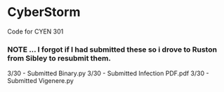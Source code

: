 # CyberStorm
Code for CYEN 301

### NOTE ... I forgot if I had submitted these so i drove to Ruston from Sibley to resubmit them.
3/30 - Submitted Binary.py
3/30 - Submitted Infection PDF.pdf
3/30 - Submitted Vigenere.py
